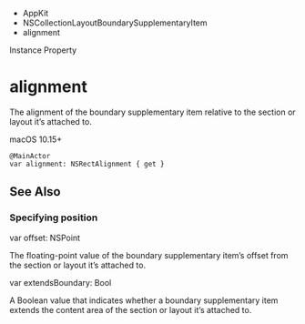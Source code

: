 

- AppKit
- NSCollectionLayoutBoundarySupplementaryItem
-  alignment 

Instance Property

# alignment

The alignment of the boundary supplementary item relative to the section or layout it’s attached to.

macOS 10.15+

``` source
@MainActor
var alignment: NSRectAlignment { get }
```

## See Also

### Specifying position

var offset: NSPoint

The floating-point value of the boundary supplementary item’s offset from the section or layout it’s attached to.

var extendsBoundary: Bool

A Boolean value that indicates whether a boundary supplementary item extends the content area of the section or layout it’s attached to.

